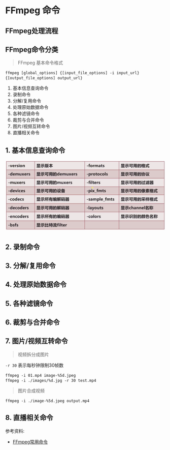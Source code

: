 # FFmpeg 命令


## FFmpeg处理流程

## FFmpeg命令分类

> FFmpeg 基本命令格式

```
ffmpeg [global_options] {[input_file_options] -i input_url} {[output_file_options] output_url}
```

1. 基本信息查询命令
2. 录制命令
3. 分解/复用命令
4. 处理原始数据命令
5. 各种滤镜命令
6. 裁剪与合并命令
7. 图片/视频互转命令
8. 直播相关命令


## 1. 基本信息查询命令

![](images/base.jpeg)

## 2. 录制命令

## 3. 分解/复用命令

## 4. 处理原始数据命令

## 5. 各种滤镜命令

## 6. 裁剪与合并命令

## 7. 图片/视频互转命令

> 视频拆分成图片

`-r 30` 表示每秒钟限制30帧数

```shell
ffmpeg -i 01.mp4 image-%5d.jpeg
ffmpeg -i ./images/%d.jpg -r 30 test.mp4
```


> 图片合成视频

```shell
ffmpeg -i ./image-%5d.jpeg output.mp4
```


## 8. 直播相关命令





参考资料:

- [FFmpeg常用命令](https://www.jianshu.com/p/91727ab25227)
